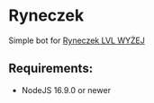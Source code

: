 # Ryneczek
Simple bot for [Ryneczek LVL WYŻEJ](http://discord.gg/yRym69MRWz)

## Requirements:
- NodeJS 16.9.0 or newer



